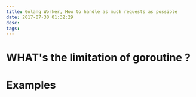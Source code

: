 ```yaml
---
title: Golang Worker, How to handle as much requests as possible
date: 2017-07-30 01:32:29
desc:
tags:
---
```


# WHAT's the limitation of goroutine ?

<!-- more -->

# Examples


